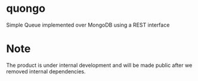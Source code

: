 # quongo
Simple Queue implemented over MongoDB using a REST interface

# Note

The product is under internal development and will be made public after we removed internal dependencies.
